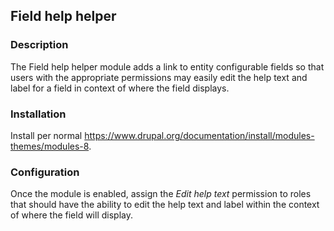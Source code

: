 Field help helper
-----------------

### Description

The Field help helper module adds a link to entity configurable fields so that
users with the appropriate permissions may easily edit the help text and label
for a field in context of where the field displays.

### Installation

Install per normal https://www.drupal.org/documentation/install/modules-themes/modules-8.

### Configuration

Once the module is enabled, assign the _Edit help text_ permission to roles that
should have the ability to edit the help text and label within the context of
where the field will display.
